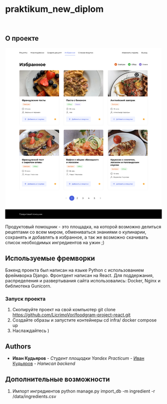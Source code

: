 # praktikum_new_diplom
<br/>
<p align="center">
</p>

## О проекте

![Screen Shot](images/favorite.png)

Продуктовый помощник - это площадка, на которой возможно делиться рецептами со всем миром, обмениваться знаниями о кулинарии, сохранять и добавлять в избранное, а так же возможно скачивать список необходимых ингредиентов на ужин ;)

## Используемые фремворки

Бэкенд проекта был написан на языке Python с использованием фреймворка Django. Фронтдент написан на React. Для поддержания, распределения и развертывания сайта использовались: Docker, Nginx и библиотека Gunicorn.


### Запуск проекта

1. Скопируйте проект на свой компьютер 
    git clone https://github.com/LicrimoVor/foodgram-project-react.git
2. Создайте образы и запустите контейнеры
    cd infra/
    docker compose up
3. Наслаждайтесь )

## Authors

* **Иван Кудьяров** - *Студент площадки Yandex Practicum* - [Иван Кудьяров](https://github.com/LicrimoVor) - *Написал backend*


## Дополнительные возможности

1. Импорт ингредиентов
    python manage.py import_db -m ingredient -r /data/ingredients.csv
